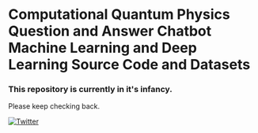 # Computational Quantum Physics Question and Answer Chatbot Machine Learning and Deep Learning Source Code and Datasets

### This repository is currently in it's infancy. 
Please keep checking back.

[![Twitter](https://img.shields.io/twitter/follow/KivyMD?label=follow&logo=twitter&style=flat&color=brightgreen)](https://twitter.com/estes_rickey)

